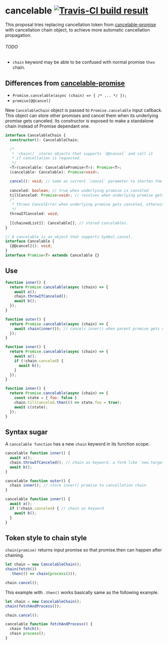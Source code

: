 # cancelable [![Travis-CI build result](https://travis-ci.org/SaschaNaz/es-cancelable.svg?branch=master)](https://travis-ci.org/SaschaNaz/sn-cancelable)
This proposal tries replacing cancellation token from [cancelable-promise](https://github.com/domenic/cancelable-promise) with cancellation chain object, to achieve more automatic cancellation propagation.

###### TODO
- `chain` keyword may be able to be confused with normal promise `then` chain.

## Differences from [cancelable-promise](https://github.com/domenic/cancelable-promise)

- `Promise.cancelable(async (chain) => { /* ... */ });`
- `promise[@@cancel]`

New `CancelableChain` object is passed to `Promise.cancelable` input callback. This object can store other promises and cancel them when its underlying promise gets canceled. Its constructor is exposed to make a standalone chain instead of Promise dependant one.

```ts
interface CancelableChain {
  constructor(): CancelableChain;

  /*
   * `chain()` stores objects that supports `@@cancel` and call it
   * if cancellation is requested.
   */
  <T>(cancelable: CancelablePromise<T>): Promise<T>;
  (cancelable: Cancelable): Promise<void>;

  cancel(): void; // same as current `cancel` parameter to shorten the parameter list
  
  canceled: boolean; // true when underlying promise is canceled
  tillCanceled: Promise<void>; // resolves when underlying promise gets canceled
  /*
   * throws CancelError when underlying promise gets canceled, otherwise returns nothing
   */
  throwIfCanceled: void;
  
  [[chainedList]]: Cancelable[]; // stored cancelables.
}

// A cancelable is an object that supports Symbol.cancel.
interface Cancelable {
  [@@cancel](): void;
}
interface Promise<T> extends Cancelable {}
```

## Use

```js
function inner() {
  return Promise.cancelable(async (chain) => {
    await a();
    chain.throwIfCanceled();
    await b();
  });
}

function outer() {
  return Promise.cancelable(async (chain) => {
    await chain(inner()); // cancels inner() when parent promise gets canceled
  });
}
```

```js
function inner() {
  return Promise.cancelable(async (chain) => {
    await a();
    if (!chain.canceled) {
      await b();
    }
  });
}
```

```js
function inner() {
  return Promise.cancelable(async (chain) => {
    const state = { foo: false }
    chain.tillCanceled.then(() => state.foo = true);
    await c(state);
  });
}
```

## Syntax sugar

A `cancelable function` has a new `chain` keyword in its function scope.

```js
cancelable function inner() {
  await a();
  chain.throwIfCanceled(); // chain as keyword, a form like `new.target`
  await b();
}

cancelable function outer() {
  chain inner(); // store inner() promise to cancellation chain
}
```

```js
cancelable function inner() {
  await a();
  if (!chain.canceled) { // chain as keyword
    await b();
  }
}
```

## Token style to chain style

`chain(promise)` returns input promise so that promise.then can happen after chaining.

```js
let chain = new CancelableChain();
chain(fetch())
  .then(() => chain(process()));

chain.cancel();
```

This example with `.then()` works basically same as the following example.

```js
let chain = new CancelableChain();
chain(fetchAndProcess());

chain.cancel();

cancelable function fetchAndProcess() {
  chain fetch();
  chain process();
}
```
